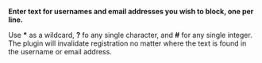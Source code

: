 <p><b>Enter text for usernames and email addresses you wish to block, one per line.</b></p>
			<p>Use <b>*</b> as a wildcard, <b>?</b>  fo any single character, and <b>#</b>  for any single integer.<br>
			The plugin will invalidate registration no matter where the text is found in the username or email address.</p>
